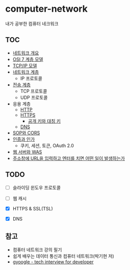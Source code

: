 # computer-network

내가 공부한 컴퓨터 네크워크

## TOC

- [네트워크 개요](https://github.com/leegwae/computer-network/blob/main/network-basics.md)
- [OSI 7 계층 모델](https://github.com/leegwae/computer-network/blob/main/osi-7-layer-model.md)
- [TCP/IP 모델](https://github.com/leegwae/computer-network/blob/main/tcp-ip-layer-model.md)
- [네트워크 계층](https://github.com/leegwae/computer-network/blob/main/network-layer.md)
  - IP 프로토콜
- [전송 계층](https://github.com/leegwae/computer-network/blob/main/network-layer.md)
  - TCP 프로토콜
  - UDP 프로토콜
- 응용 계층
  - [HTTP](https://github.com/leegwae/computer-network/blob/main/http.md)
  - [HTTPS](https://github.com/leegwae/computer-network/blob/main/https.md)
    - [공개 키와 대칭 키](https://github.com/leegwae/computer-network/blob/main/symmetric-key-and-public-key.md)
  - [DNS](https://github.com/leegwae/computer-network/blob/main/dns.md)
- [SOP와 CORS](https://github.com/leegwae/computer-network/blob/main/sop-and-cors.md)
- [인증과 인가](https://github.com/leegwae/computer-network/blob/main/web-authentication-and-authorization.md)
  - 쿠키, 세션, 토큰, OAuth 2.0
- [웹 서버와 WAS](https://github.com/leegwae/computer-network/blob/main/web-server-and-was.md)
- [주소창에 URL을 입력하고 엔터를 치면 어떤 일이 발생하는가](https://github.com/leegwae/computer-network/blob/main/what-happens-when.md)




## TODO

- [ ] 슬라이딩 윈도우 프로토콜
- [ ] 웹 캐시
- [x] HTTPS & SSL(TSL)
- [x] DNS



## 참고

- 컴퓨터 네트워크 강의 필기
- 쉽게 배우는 데이터 통신과 컴퓨터 네트워크(박기현 저)
- [gyoogle - tech interview for developer](https://github.com/gyoogle/tech-interview-for-developer#network)


